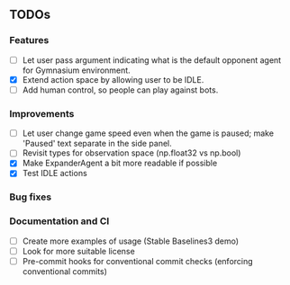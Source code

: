 ## TODOs

### Features
- [ ] Let user pass argument indicating what is the default opponent agent for Gymnasium environment.
- [x] Extend action space by allowing user to be IDLE.
- [ ] Add human control, so people can play against bots.

### Improvements
- [ ] Let user change game speed even when the game is paused; make 'Paused' text separate in the side panel.
- [ ] Revisit types for observation space (np.float32 vs np.bool)
- [x] Make ExpanderAgent a bit more readable if possible
- [x] Test IDLE actions

### Bug fixes

### Documentation and CI
- [ ] Create more examples of usage (Stable Baselines3 demo)
- [ ] Look for more suitable license
- [ ] Pre-commit hooks for conventional commit checks (enforcing conventional commits)
